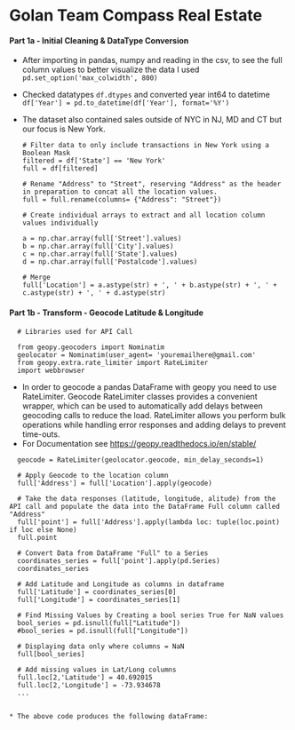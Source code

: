 # Golan Team Compass Real Estate

#### Part 1a - Initial Cleaning & DataType Conversion
     
* After importing in pandas, numpy and reading in the csv, to see the full column values to better visualize the data I used ```pd.set_option('max_colwidth', 800)```
* Checked datatypes ```df.dtypes``` and converted year int64 to datetime  ```df['Year'] = pd.to_datetime(df['Year'], format='%Y')```
* The dataset also contained sales outside of NYC in NJ, MD and CT but our focus is New York. 
  
  ```
  # Filter data to only include transactions in New York using a Boolean Mask
  filtered = df['State'] == 'New York'
  full = df[filtered] 
  
  # Rename "Address" to "Street", reserving "Address" as the header in preparation to concat all the location values.
  full = full.rename(columns= {"Address": "Street"})
  
  # Create individual arrays to extract and all location column values individually
  
  a = np.char.array(full['Street'].values)
  b = np.char.array(full['City'].values)
  c = np.char.array(full['State'].values)
  d = np.char.array(full['Postalcode'].values)
  
  # Merge 
  full['Location'] = a.astype(str) + ', ' + b.astype(str) + ', ' + c.astype(str) + ', ' + d.astype(str)

#### Part 1b - Transform - Geocode Latitude & Longitude 

```
  # Libraries used for API Call
  
  from geopy.geocoders import Nominatim
  geolocator = Nominatim(user_agent= 'youremailhere@gmail.com'
  from geopy.extra.rate_limiter import RateLimiter
  import webbrowser
  ```
  
* In order to geocode a pandas DataFrame with geopy you need to use RateLimiter. Geocode RateLimiter classes provides a convenient wrapper, which can be used to automatically add delays between geocoding calls to reduce the load. RateLimiter allows you perform bulk operations while handling error responses and adding delays to prevent time-outs.
* For Documentation see https://geopy.readthedocs.io/en/stable/

```
  geocode = RateLimiter(geolocator.geocode, min_delay_seconds=1)
 
  # Apply Geocode to the location column
  full['Address'] = full['Location'].apply(geocode)
 
  # Take the data responses (latitude, longitude, alitude) from the API call and populate the data into the DataFrame Full column called "Address"
  full['point'] = full['Address'].apply(lambda loc: tuple(loc.point) if loc else None)
  full.point
  
  # Convert Data from DataFrame "Full" to a Series
  coordinates_series = full['point'].apply(pd.Series)
  coordinates_series
  
  # Add Latitude and Longitude as columns in dataframe
  full['Latitude'] = coordinates_series[0]
  full['Longitude'] = coordinates_series[1]
  
  # Find Missing Values by Creating a bool series True for NaN values 
  bool_series = pd.isnull(full["Latitude"]) 
  #bool_series = pd.isnull(full["Longitude"]) 
  
  # Displaying data only where columns = NaN 
  full[bool_series]
  
  # Add missing values in Lat/Long columns
  full.loc[2,'Latitude'] = 40.692015
  full.loc[2,'Longitude'] = -73.934678
  ...

  
* The above code produces the following dataFrame:




